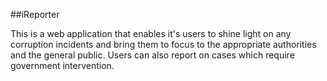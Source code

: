 ##iReporter

This is a web application that enables it's users to shine light on any corruption incidents and bring them to focus to the appropriate authorities and the general public. Users can also report on cases which require government intervention. 
